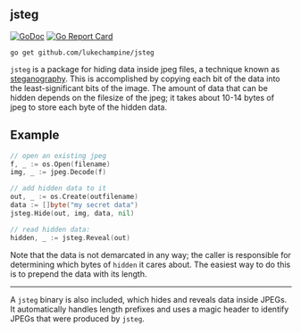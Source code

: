 jsteg
-----

[![GoDoc](https://godoc.org/github.com/lukechampine/jsteg?status.svg)](https://godoc.org/github.com/lukechampine/jsteg)
[![Go Report Card](http://goreportcard.com/badge/github.com/lukechampine/jsteg)](https://goreportcard.com/report/github.com/lukechampine/jsteg)

```
go get github.com/lukechampine/jsteg
```

`jsteg` is a package for hiding data inside jpeg files, a technique known as
[steganography](https://en.wikipedia.org/wiki/steganography). This is accomplished
by copying each bit of the data into the least-significant bits of the image.
The amount of data that can be hidden depends on the filesize of the jpeg; it
takes about 10-14 bytes of jpeg to store each byte of the hidden data.

## Example

```go
// open an existing jpeg
f, _ := os.Open(filename)
img, _ := jpeg.Decode(f)

// add hidden data to it
out, _ := os.Create(outfilename)
data := []byte("my secret data")
jsteg.Hide(out, img, data, nil)

// read hidden data:
hidden, _ := jsteg.Reveal(out)
```

Note that the data is not demarcated in any way; the caller is responsible for
determining which bytes of `hidden` it cares about. The easiest way to do this
is to prepend the data with its length.

---

A `jsteg` binary is also included, which hides and reveals data inside JPEGs.
It automatically handles length prefixes and uses a magic header to identify
JPEGs that were produced by `jsteg`.

